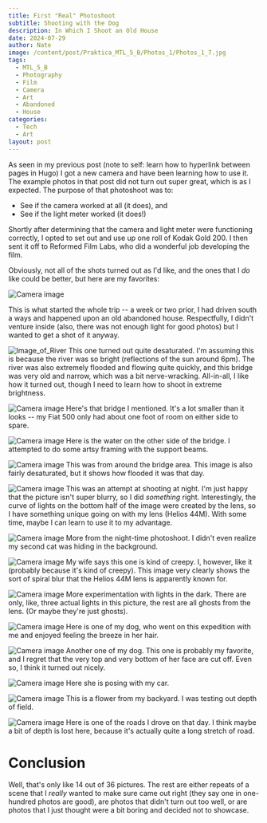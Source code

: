 ```yaml
---
title: First "Real" Photoshoot
subtitle: Shooting with the Dog
description: In Which I Shoot an Old House
date: 2024-07-29
author: Nate
image: /content/post/Praktica_MTL_5_B/Photos_1/Photos_1_7.jpg
tags:
  - MTL_5_B
  - Photography
  - Film
  - Camera
  - Art
  - Abandoned
  - House
categories:
  - Tech
  - Art
layout: post
---
```

As seen in my previous post (note to self: learn how to hyperlink between pages in Hugo) I got a new camera and have been learning how to use it.  The example photos in that post did not turn out super great, which is as I expected.  The purpose of that photoshoot was to: 
- See if the camera worked at all (it does), and
- See if the light meter worked (it does!)

Shortly after determining that the camera and light meter were functioning correctly, I opted to set out and use up one roll of Kodak Gold 200.  I then sent it off to Reformed Film Labs, who did a wonderful job developing the film.

Obviously, not all of the shots turned out as I'd like, and the ones that I *do* like could be better, but here are my favorites:


![Camera image](post/Praktica_MTL_5_B/photos_post/Photos_1_7.jpg)

This is what started the whole trip -- a week or two prior, I had driven south a ways and happened upon an old abandoned house.  Respectfully, I didn't venture inside (also, there was not enough light for good photos) but I wanted to get a shot of it anyway.

![Image_of_River](/post/Praktica_MTL_5_B/photos_post/Photos_1_1.jpg)
This one turned out quite desaturated.  I'm assuming this is because the river was so bright (reflections of the sun around 6pm).  The river was also extremely flooded and flowing quite quickly, and this bridge was very old and narrow, which was a bit nerve-wracking.  All-in-all, I like how it turned out, though I need to learn how to shoot in extreme brightness.

![Camera image](/post/Praktica_MTL_5_B/photos_post/Photos_1_2.jpg)
Here's that bridge I mentioned.  It's a lot smaller than it looks -- my Fiat 500 only had about one foot of room on either side to spare.

![Camera image](/post/Praktica_MTL_5_B/photos_post/Photos_1_8.jpg)
Here is the water on the other side of the bridge.  I attempted to do some artsy framing with the support beams.

![Camera image](/post/Praktica_MTL_5_B/photos_post/Photos_1_4.jpg)
This was from around the bridge area.  This image is also fairly desaturated, but it shows how flooded it was that day.

![Camera image](/post/Praktica_MTL_5_B/photos_post/Photos_1_3.jpg)
This was an attempt at shooting at night.  I'm just happy that the picture isn't super blurry, so I did *something* right.  Interestingly, the curve of lights on the bottom half of the image were created by the lens, so I have something unique going on with my lens (Helios 44M).  With some time, maybe I can learn to use it to my advantage.

![Camera image](/post/Praktica_MTL_5_B/photos_post/Photos_1_5.jpg)
More from the night-time photoshoot.  I didn't even realize my second cat was hiding in the background.

![Camera image](/post/Praktica_MTL_5_B/photos_post/Photos_1_6.jpg)
My wife says this one is kind of creepy.  I, however, like it (probably because it's kind of creepy).  This image very clearly shows the sort of spiral blur that the Helios 44M lens is apparently known for.

![Camera image](/post/Praktica_MTL_5_B/photos_post/Photos_1_9.jpg)
More experimentation with lights in the dark.  There are only, like, three actual lights in this picture, the rest are all ghosts from the lens. (Or maybe they're just ghosts).

![Camera image](/post/Praktica_MTL_5_B/photos_post/Photos_1_10.jpg)
Here is one of my dog, who went on this expedition with me and enjoyed feeling the breeze in her hair.

![Camera image](/post/Praktica_MTL_5_B/photos_post/Photos_1_11.jpg)
Another one of my dog.  This one is probably my favorite, and I regret that the very top and very bottom of her face are cut off.  Even so, I think it turned out nicely.

![Camera image](/post/Praktica_MTL_5_B/photos_post/Photos_1_12.jpg)
Here she is posing with my car.

![Camera image](/post/Praktica_MTL_5_B/photos_post/Photos_1_13.jpg)
This is a flower from my backyard. I was testing out depth of field.

![Camera image](/post/Praktica_MTL_5_B/photos_post/Photos_1_14.jpg)
Here is one of the roads I drove on that day.  I think maybe a bit of depth is lost here, because it's actually quite a long stretch of road.

# Conclusion
Well, that's only like 14 out of 36 pictures.  The rest are either repeats of a scene that I *really* wanted to make sure came out right (they say one in one-hundred photos are good), are photos that didn't turn out too well, or are photos that I just thought were a bit boring and decided not to showcase.